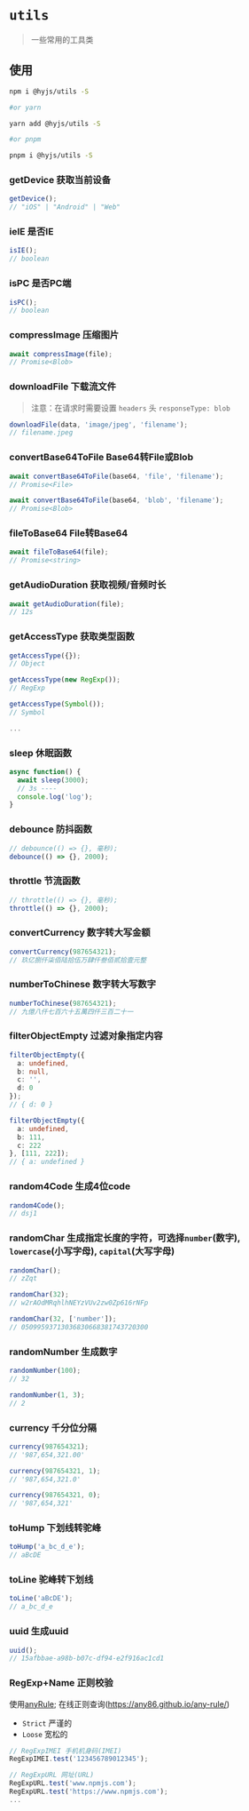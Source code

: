 # `utils`

> 一些常用的工具类

## 使用

``` sh
npm i @hyjs/utils -S

#or yarn

yarn add @hyjs/utils -S

#or pnpm

pnpm i @hyjs/utils -S
```

### getDevice 获取当前设备
``` ts
getDevice();
// "iOS" | "Android" | "Web"
```
### ieIE 是否IE
``` ts
isIE();
// boolean
```
### isPC 是否PC端
``` ts
isPC();
// boolean
```
### compressImage 压缩图片
``` ts
await compressImage(file);
// Promise<Blob>
```
### downloadFile 下载流文件
> 注意：在请求时需要设置 `headers` 头 `responseType: blob` 
``` ts
downloadFile(data, 'image/jpeg', 'filename');
// filename.jpeg
```
### convertBase64ToFile Base64转File或Blob
``` ts
await convertBase64ToFile(base64, 'file', 'filename');
// Promise<File>

await convertBase64ToFile(base64, 'blob', 'filename');
// Promise<Blob>
```
### fileToBase64 File转Base64
``` ts
await fileToBase64(file);
// Promise<string>
```
### getAudioDuration 获取视频/音频时长
``` ts
await getAudioDuration(file);
// 12s
```
### getAccessType 获取类型函数
``` ts
getAccessType({});
// Object

getAccessType(new RegExp());
// RegExp

getAccessType(Symbol());
// Symbol

...
```
### sleep 休眠函数
``` ts
async function() {
  await sleep(3000);
  // 3s ----
  console.log('log');
}
```
### debounce 防抖函数
``` ts
// debounce(() => {}, 毫秒);
debounce(() => {}, 2000);
```
### throttle 节流函数
``` ts
// throttle(() => {}, 毫秒);
throttle(() => {}, 2000);
```
### convertCurrency 数字转大写金额
``` ts
convertCurrency(987654321);
// 玖亿捌仟柒佰陆拾伍万肆仟叁佰贰拾壹元整
```
### numberToChinese 数字转大写数字
``` ts
numberToChinese(987654321);
// 九億八仟七百六十五萬四仟三百二十一
```
### filterObjectEmpty 过滤对象指定内容
``` ts
filterObjectEmpty({
  a: undefined,
  b: null,
  c: '',
  d: 0
});
// { d: 0 }

filterObjectEmpty({
  a: undefined,
  b: 111,
  c: 222
}, [111, 222]);
// { a: undefined }
```
### random4Code 生成4位code
``` ts
random4Code();
// dsj1
```
### randomChar 生成指定长度的字符，可选择`number`(数字), `lowercase`(小写字母), `capital`(大写字母)
``` ts
randomChar();
// zZqt

randomChar(32);
// w2rAOdMRqhlhNEYzVUv2zw0Zp616rNFp

randomChar(32, ['number']);
// 05099593713036830668381743720300
```
### randomNumber 生成数字
``` ts
randomNumber(100);
// 32

randomNumber(1, 3);
// 2
```
### currency 千分位分隔
``` ts
currency(987654321);
// '987,654,321.00'

currency(987654321, 1);
// '987,654,321.0'

currency(987654321, 0);
// '987,654,321'
```
### toHump 下划线转驼峰
``` ts
toHump('a_bc_d_e');
// aBcDE
```
### toLine 驼峰转下划线
``` ts
toLine('aBcDE');
// a_bc_d_e
```
### uuid 生成uuid
``` ts
uuid();
// 15afbbae-a98b-b07c-df94-e2f916ac1cd1
```

### RegExp+Name 正则校验
使用[anyRule](https://github.com/any86/any-rule);
在线正则查询(https://any86.github.io/any-rule/)  

- `Strict` 严谨的
- `Loose` 宽松的

``` ts
// RegExpIMEI 手机机身码(IMEI)
RegExpIMEI.test('123456789012345');

// RegExpURL 网址(URL)
RegExpURL.test('www.npmjs.com');
RegExpURL.test('https://www.npmjs.com');
...
```
